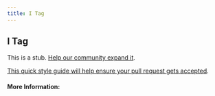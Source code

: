 ```yaml
---
title: I Tag
---
```


## I Tag

This is a stub. [Help our community expand it](https://github.com/freeCodeCamp/guide-articles/tree/master/articles/HTML/Elements/I-Tag/index.md).

[This quick style guide will help ensure your pull request gets accepted](https://github.com/freeCodeCamp/guide-articles/blob/master/README.md).

<!-- The article goes here, in GitHub-flavored Markdown. Feel free to add YouTube videos, images, and CodePen/JSBin embeds  -->

#### More Information:
<!-- Please add any articles you think might be helpful to read before writing the article -->


